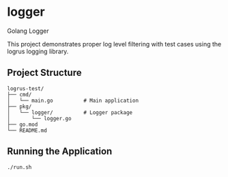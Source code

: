 # logger

Golang Logger

This project demonstrates proper log level filtering with test cases using the logrus logging library.

## Project Structure
```
logrus-test/
├── cmd/
│   └── main.go          # Main application
├── pkg/
│   └── logger/          # Logger package
│       └── logger.go
├── go.mod
└── README.md
```


## Running the Application

```bash
./run.sh
```

